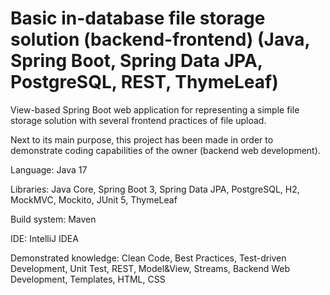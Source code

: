 # Basic in-database file storage solution (backend-frontend) (Java, Spring Boot, Spring Data JPA, PostgreSQL, REST, ThymeLeaf)
<p>View-based Spring Boot web application for representing a simple file storage solution with several frontend practices of file upload.</p>
<p>Next to its main purpose, this project has been made in order to demonstrate coding capabilities of the owner (backend web development).</p>
<p>Language: Java 17</p>
<p>Libraries: Java Core, Spring Boot 3, Spring Data JPA, PostgreSQL, H2, MockMVC, Mockito, JUnit 5, ThymeLeaf</p>
<p>Build system: Maven</p>
<p>IDE: IntelliJ IDEA</p>
<p>Demonstrated knowledge: Clean Code, Best Practices, Test-driven Development, Unit Test, REST, Model&View, Streams, Backend Web Development, Templates, HTML, CSS</p>
